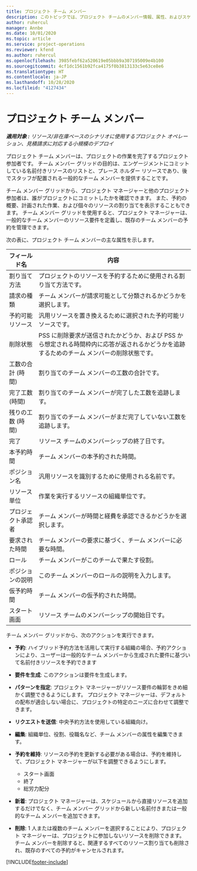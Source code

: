```yaml
---
title: プロジェクト チーム メンバー
description: このトピックでは、プロジェクト チームのメンバー情報、属性、およびスケジュールを操作する方法に関する情報を提供します。
author: ruhercul
manager: Annbe
ms.date: 10/01/2020
ms.topic: article
ms.service: project-operations
ms.reviewer: kfend
ms.author: ruhercul
ms.openlocfilehash: 3985febf62a520619e05bbb9a307195009e4b100
ms.sourcegitcommit: 4cf1dc1561b92fca4175f0b3813133c5e63ce8e6
ms.translationtype: HT
ms.contentlocale: ja-JP
ms.lasthandoff: 10/28/2020
ms.locfileid: "4127434"
---
```

# <a name="project-team-members"></a>プロジェクト チーム メンバー

_**適用対象 :** リソース/非在庫ベースのシナリオに使用するプロジェクト オペレーション、見積請求に対応する小規模のデプロイ_

プロジェクト チーム メンバーは、プロジェクトの作業を完了するプロジェクト参加者です。 チーム メンバー グリッドの目的は、エンゲージメントにコミットしている名前付きリソースのリストと、プレース ホルダー リソースであり、後でスタッフが配置される一般的なチーム メンバーを提供することです。

チーム メンバー グリッドから、プロジェクト マネージャーと他のプロジェクト参加者は、誰がプロジェクトにコミットしたかを確認できます。 また、予約の概要、計画された作業、および個々のリソースの割り当てを表示することもできます。 チーム メンバー グリッドを使用すると、プロジェクト マネージャーは、一般的なチーム メンバーのリソース要件を定義し、既存のチーム メンバーの予約を管理できます。

次の表に、プロジェクト チーム メンバーの主な属性を示します。

| フィールド名          | 内容                                                                                                                                                                  |
|--------------------------|-----------------------------------------------------------------------------------------------------------------------------------------------------------------------------------|
| 割り当て方法        | プロジェクトのリソースを予約するために使用される割り当て方法です。                                                                         |
| 請求の種類             | チーム メンバーが請求可能として分類されるかどうかを選択します。                                                                                                                                       |
| 予約可能リソース        | 汎用リソースを置き換えるために選択された予約可能リソースです。                                                                                                                   |
| 削除状態            | PSS に削除要求が送信されたかどうか、および PSS から想定される時間枠内に応答が返されるかどうかを追跡するためのチーム メンバーの削除状態です。 |
| 工数の合計 (時間)     | 割り当てのチーム メンバーの工数の合計です。                                                                                                                         |
| 完了工数 (時間) | 割り当てのチーム メンバーが完了した工数を追跡します。                                                                                           |
| 残りの工数 (時間) | 割り当てのチーム メンバーがまだ完了していない工数を追跡します。                                                                                    |
| 完了                   | リソース チームのメンバーシップの終了日です。                                                                                                                                            |
| 本予約時間        | チーム メンバーの本予約された時間。                                                                                                                                                                |
| ポジション名            | 汎用リソースを識別するために使用される名前です。                                                                                                                                   |
| リソース単位          | 作業を実行するリソースの組織単位です。                                                                                                                      |
| プロジェクト承認者         | チーム メンバーが時間と経費を承認できるかどうかを選択します。                                                                                                                     |
| 要求された時間           | チーム メンバーの要求に基づく、チーム メンバーに必要な時間。                                                                                                                       |
| ロール                     | チーム メンバーがこのチームで果たす役割。                                                                                                                                |
| ポジションの説明     | このチーム メンバーのロールの説明を入力します。                                                                                                                             |
| 仮予約時間        | チーム メンバーの仮予約された時間。                                                                                                                                                                 |
| スタート画面                    | リソース チームのメンバーシップの開始日です。                                                                                                                                          |

チーム メンバー グリッドから、次のアクションを実行できます。

- **予約**: ハイブリッド予約方法を活用して実行する組織の場合、予約アクションにより、ユーザーは一般的なチーム メンバーから生成された要件に基づいて名前付きリソースを予約できます
- **要件を生成**: このアクションは要件を生成します。
- **パターンを指定**: プロジェクト マネージャーがリソース要件の輪郭をきめ細かく調整できるようにします。 プロジェクト マネージャーは、デフォルトの配布が適合しない場合に、プロジェクトの特定のニーズに合わせて調整できます。
- **リクエストを送信**: 中央予約方法を使用している組織向け。
- **編集**: 組織単位、役割、役職名など、チーム メンバーの属性を編集できます。
- **予約を維持**: リソースの予約を更新する必要がある場合は、予約を維持して、プロジェクト マネージャーが以下を調整できるようにします。

    - スタート画面
    - 終了
    - 総労力配分

- **新着**: プロジェクト マネージャーは、スケジュールから直接リソースを追加するだけでなく、チーム メンバー グリッドから新しい名前付きまたは一般的なチーム メンバーを追加できます。
- **削除**: 1 人または複数のチーム メンバーを選択することにより、プロジェクト マネージャーは、プロジェクトに参加しないリソースを削除できます。 チーム メンバーを削除すると、関連するすべてのリソース割り当ても削除され、既存のすべての予約がキャンセルされます。


[!INCLUDE[footer-include](../includes/footer-banner.md)]